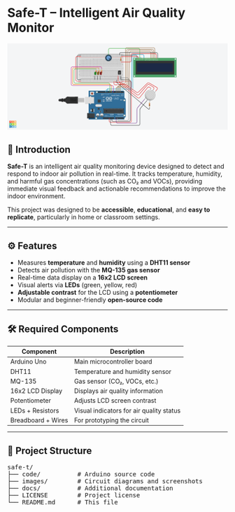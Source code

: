 # Safe-T – Intelligent Air Quality Monitor

![Safe-T Design](images/Safe-T.png)

## 📌 Introduction

**Safe-T** is an intelligent air quality monitoring device designed to detect and respond to indoor air pollution in real-time. It tracks temperature, humidity, and harmful gas concentrations (such as CO₂ and VOCs), providing immediate visual feedback and actionable recommendations to improve the indoor environment.

This project was designed to be **accessible**, **educational**, and **easy to replicate**, particularly in home or classroom settings.

---

## ⚙️ Features

- Measures **temperature** and **humidity** using a **DHT11 sensor**
- Detects air pollution with the **MQ-135 gas sensor**
- Real-time data display on a **16x2 LCD screen**
- Visual alerts via **LEDs** (green, yellow, red)
- **Adjustable contrast** for the LCD using a **potentiometer**
- Modular and beginner-friendly **open-source code**

---

## 🛠 Required Components

| Component           | Description                              |
|---------------------|------------------------------------------|
| Arduino Uno         | Main microcontroller board               |
| DHT11               | Temperature and humidity sensor          |
| MQ-135              | Gas sensor (CO₂, VOCs, etc.)             |
| 16x2 LCD Display    | Displays air quality information         |
| Potentiometer       | Adjusts LCD screen contrast              |
| LEDs + Resistors    | Visual indicators for air quality status |
| Breadboard + Wires  | For prototyping the circuit              |

---

## 📂 Project Structure

<pre>
safe-t/
├── code/          # Arduino source code
├── images/        # Circuit diagrams and screenshots
├── docs/          # Additional documentation
├── LICENSE        # Project license
└── README.md      # This file
</pre>
